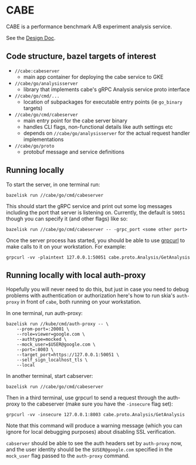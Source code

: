 # CABE

CABE is a performance benchmark A/B experiment analysis service.

See the [Design Doc](http://go/cabe-rpc).

## Code structure, bazel targets of interest

- `//cabe:cabeserver`
  - main app container for deploying the cabe service to GKE
- `//cabe/go/analysisserver`
  - library that implements cabe's gRPC Analysis service proto interface
- `//cabe/go/cmd/...`
  - location of subpackages for executable entry points (ie `go_binary` targets)
- `//cabe/go/cmd/cabeserver`
  - main entry point for the cabe server binary
  - handles CLI flags, non-functional details like auth settings etc
  - depends on `//cabe/go/analysisserver` for the actual request handler implementations
- `//cabe/go/proto`
  - protobuf message and service definitions

## Running locally

To start the server, in one terminal run:

```
bazelisk run //cabe/go/cmd/cabeserver
```

This should start the gRPC service and print out some log messages
including the port that server is listening on. Currently, the
default is `50051` though you can specify it (and other flags) like
so:

```
bazelisk run //cabe/go/cmd/cabeserver -- -grpc_port <some other port>
```

Once the server process has started, you should be able to use
[grpcurl](https://github.com/fullstorydev/grpcurl) to make calls to it
on your workstation. For example:

```
grpcurl -vv -plaintext 127.0.0.1:50051 cabe.proto.Analysis/GetAnalysis
```

## Running locally with local auth-proxy

Hopefully you will never need to do this, but just in case you need
to debug problems with authentication or authorization here's how
to run skia's `auth-proxy` in front of `cabe`, both running on your
workstation.

In one terminal, run auth-proxy:

```
bazelisk run //kube/cmd/auth-proxy -- \
    --prom-port=:20001 \
    --role=viewer=google.com \
    --authtype=mocked \
    --mock_user=$USER@google.com \
    --port=:8003 \
    --target_port=https://127.0.0.1:50051 \
    --self_sign_localhost_tls \
    --local
```

In another terminal, start cabserver:

```
bazelisk run //cabe/go/cmd/cabeserver
```

Then in a third terminal, use grpcurl to send a request through the auth-proxy
to the cabeserver (make sure you have the `-insecure` flag set):

```
grpcurl -vv -insecure 127.0.0.1:8003 cabe.proto.Analysis/GetAnalysis
```

Note that this command will produce a warning message (which you can ignore for
local debugging purposes) about disabling SSL verification.

`cabserver` should be able to see the auth headers set by `auth-proxy` now, and the
user identity should be the `$USER@google.com` specified in the `mock_user` flag
passed to the `auth-proxy` command.
